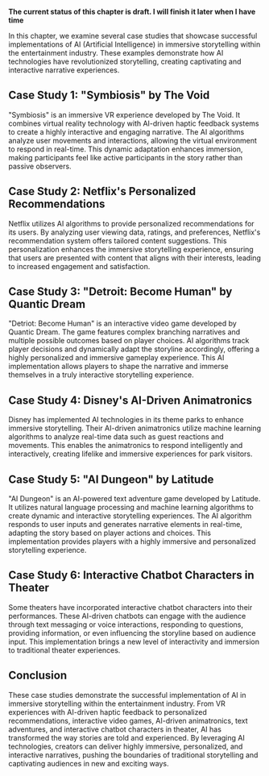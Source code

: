 **The current status of this chapter is draft. I will finish it later when I have time**

In this chapter, we examine several case studies that showcase successful implementations of AI (Artificial Intelligence) in immersive storytelling within the entertainment industry. These examples demonstrate how AI technologies have revolutionized storytelling, creating captivating and interactive narrative experiences.

Case Study 1: "Symbiosis" by The Void
-------------------------------------

"Symbiosis" is an immersive VR experience developed by The Void. It combines virtual reality technology with AI-driven haptic feedback systems to create a highly interactive and engaging narrative. The AI algorithms analyze user movements and interactions, allowing the virtual environment to respond in real-time. This dynamic adaptation enhances immersion, making participants feel like active participants in the story rather than passive observers.

Case Study 2: Netflix's Personalized Recommendations
----------------------------------------------------

Netflix utilizes AI algorithms to provide personalized recommendations for its users. By analyzing user viewing data, ratings, and preferences, Netflix's recommendation system offers tailored content suggestions. This personalization enhances the immersive storytelling experience, ensuring that users are presented with content that aligns with their interests, leading to increased engagement and satisfaction.

Case Study 3: "Detroit: Become Human" by Quantic Dream
------------------------------------------------------

"Detriot: Become Human" is an interactive video game developed by Quantic Dream. The game features complex branching narratives and multiple possible outcomes based on player choices. AI algorithms track player decisions and dynamically adapt the storyline accordingly, offering a highly personalized and immersive gameplay experience. This AI implementation allows players to shape the narrative and immerse themselves in a truly interactive storytelling experience.

Case Study 4: Disney's AI-Driven Animatronics
---------------------------------------------

Disney has implemented AI technologies in its theme parks to enhance immersive storytelling. Their AI-driven animatronics utilize machine learning algorithms to analyze real-time data such as guest reactions and movements. This enables the animatronics to respond intelligently and interactively, creating lifelike and immersive experiences for park visitors.

Case Study 5: "AI Dungeon" by Latitude
--------------------------------------

"AI Dungeon" is an AI-powered text adventure game developed by Latitude. It utilizes natural language processing and machine learning algorithms to create dynamic and interactive storytelling experiences. The AI algorithm responds to user inputs and generates narrative elements in real-time, adapting the story based on player actions and choices. This implementation provides players with a highly immersive and personalized storytelling experience.

Case Study 6: Interactive Chatbot Characters in Theater
-------------------------------------------------------

Some theaters have incorporated interactive chatbot characters into their performances. These AI-driven chatbots can engage with the audience through text messaging or voice interactions, responding to questions, providing information, or even influencing the storyline based on audience input. This implementation brings a new level of interactivity and immersion to traditional theater experiences.

Conclusion
----------

These case studies demonstrate the successful implementation of AI in immersive storytelling within the entertainment industry. From VR experiences with AI-driven haptic feedback to personalized recommendations, interactive video games, AI-driven animatronics, text adventures, and interactive chatbot characters in theater, AI has transformed the way stories are told and experienced. By leveraging AI technologies, creators can deliver highly immersive, personalized, and interactive narratives, pushing the boundaries of traditional storytelling and captivating audiences in new and exciting ways.
